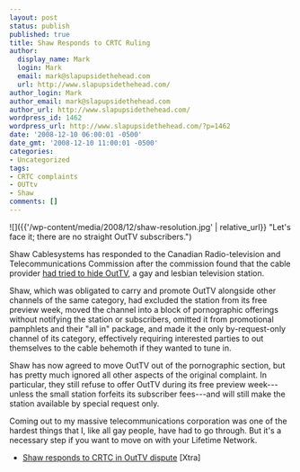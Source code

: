 ```yaml
---
layout: post
status: publish
published: true
title: Shaw Responds to CRTC Ruling
author:
  display_name: Mark
  login: Mark
  email: mark@slapupsidethehead.com
  url: http://www.slapupsidethehead.com/
author_login: Mark
author_email: mark@slapupsidethehead.com
author_url: http://www.slapupsidethehead.com/
wordpress_id: 1462
wordpress_url: http://www.slapupsidethehead.com/?p=1462
date: '2008-12-10 06:00:01 -0500'
date_gmt: '2008-12-10 11:00:01 -0500'
categories:
- Uncategorized
tags:
- CRTC complaints
- OUTtv
- Shaw
comments: []
---
```

![]({{'/wp-content/media/2008/12/shaw-resolution.jpg' | relative_url}} "Let's face it; there are no straight OutTV subscribers.")

Shaw Cablesystems has responded to the Canadian Radio-television and Telecommunications Commission after the commission found that the cable provider [had tried to hide OutTV](http://www.slapupsidethehead.com/2008/11/crtc-rules-against-shaw-for-hiding-gay-channel/ "They just stuffed it in the closet"), a gay and lesbian television station.

Shaw, which was obligated to carry and promote OutTV alongside other channels of the same category, had excluded the station from its free preview week, moved the channel into a block of pornographic offerings without notifying the station or subscribers, omitted it from promotional pamphlets and their "all in" package, and made it the only by-request-only channel of its category, effectively requiring interested parties to out themselves to the cable behemoth if they wanted to tune in.

Shaw has now agreed to move OutTV out of the pornographic section, but has pretty much ignored all other aspects of the original complaint. In particular, they still refuse to offer OutTV during its free preview week---unless the small station forfeits its subscriber fees---and will still make the station available by special request only.

Coming out to my massive telecommunications corporation was one of the hardest things that I, like all gay people, have had to go through. But it's a necessary step if you want to move on with your Lifetime Network.

- [Shaw responds to CRTC in OutTV dispute](http://www.xtra.ca/public/National/Shaw_responds_to_CRTC_in_OutTV_dispute-5996.aspx) [Xtra]
